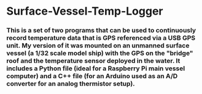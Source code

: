 # Surface-Vessel-Temp-Logger
### This is a set of two programs that can be used to continuously record temperature data that is GPS referenced via a USB GPS unit. My version of it was mounted on an unmanned surface vessel (a 1/32 scale model ship) with the GPS on the "bridge" roof and the temperature sensor deployed in the water. It includes a Python file (ideal for a Raspberry Pi main vessel computer) and a C++ file (for an Arduino used as an A/D converter for an analog thermistor setup).
